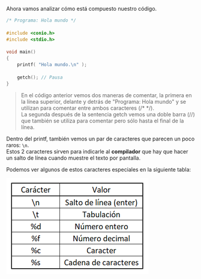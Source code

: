 Ahora vamos analizar cómo está compuesto nuestro código.

``` c
/* Programa: Hola mundo */

#include <conio.h>
#include <stdio.h>

void main()
{
    printf( "Hola mundo.\n" );

    getch(); // Pausa 
}
```

> En el código anterior vemos dos maneras de comentar, la primera en la línea superior, delante y detrás de "Programa: Hola mundo" y se utilizan para comentar entre ambos caracteres (/* */).<br>La segunda después de la sentencia getch vemos una doble barra (//) que también se utiliza para comentar pero sólo hasta el final de la línea.

Dentro del printf, también vemos un par de caracteres que parecen un poco raros: `\n`.<br> Estos 2 caracteres sirven para indicarle al **compilador** que hay que hacer un salto de línea cuando muestre el texto por pantalla.<br>

Podemos ver algunos de estos caracteres especiales en la siguiente tabla:

<img src="https://raw.githubusercontent.com/otto-krause/mumuki-guia-c-introduccion/master/assets/Texto%20formateado_1540500170073.PNG" alt="Texto formateado_1540500170073.PNG" width="auto" height="auto">


